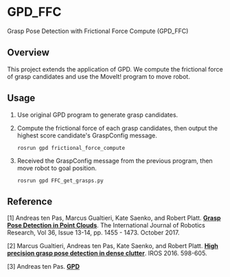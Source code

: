 # GPD_FFC
Grasp Pose Detection with Frictional Force Compute (GPD_FFC)


## Overview

This project extends the application of GPD.
We compute the frictional force of grasp candidates and use the MoveIt! program to move robot.


## Usage

1. Use original GPD program to generate grasp candidates.

2. Compute the frictional force of each grasp candidates, then output the highest score candidate's GraspConfig message.
    ```
    rosrun gpd frictional_force_compute
    ```

3. Received the GraspConfig message from the previous program, then move robot to goal position. 
    ```
    rosrun gpd FFC_get_grasps.py
    ```


## Reference

[1] Andreas ten Pas, Marcus Gualtieri, Kate Saenko, and Robert Platt. [**Grasp Pose Detection in Point 
Clouds**](http://arxiv.org/abs/1706.09911). The International Journal of Robotics Research, Vol 36, Issue 13-14, 
pp. 1455 - 1473. October 2017.

[2] Marcus Gualtieri, Andreas ten Pas, Kate Saenko, and Robert Platt. [**High precision grasp pose detection in dense 
clutter**](http://arxiv.org/abs/1603.01564). IROS 2016. 598-605.

[3] Andreas ten Pas. [**GPD**](https://github.com/atenpas/gpd)
